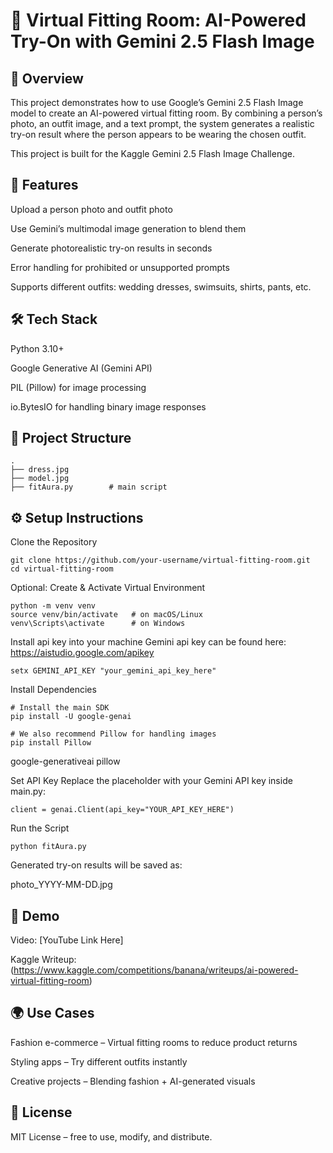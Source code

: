 # 👗 Virtual Fitting Room: AI-Powered Try-On with Gemini 2.5 Flash Image
## 📌 Overview

This project demonstrates how to use Google’s Gemini 2.5 Flash Image model to create an AI-powered virtual fitting room. By combining a person’s photo, an outfit image, and a text prompt, the system generates a realistic try-on result where the person appears to be wearing the chosen outfit.

This project is built for the Kaggle Gemini 2.5 Flash Image Challenge.

## 🚀 Features

Upload a person photo and outfit photo

Use Gemini’s multimodal image generation to blend them

Generate photorealistic try-on results in seconds

Error handling for prohibited or unsupported prompts

Supports different outfits: wedding dresses, swimsuits, shirts, pants, etc.

## 🛠️ Tech Stack

Python 3.10+

Google Generative AI (Gemini API)

PIL (Pillow) for image processing

io.BytesIO for handling binary image responses

## 📂 Project Structure
```
.
├── dress.jpg
├── model.jpg
├── fitAura.py        # main script
```

## ⚙️ Setup Instructions

Clone the Repository
```
git clone https://github.com/your-username/virtual-fitting-room.git
cd virtual-fitting-room
```

Optional: Create & Activate Virtual Environment
```
python -m venv venv
source venv/bin/activate   # on macOS/Linux
venv\Scripts\activate      # on Windows
```

Install api key into your machine
Gemini api key can be found here: https://aistudio.google.com/apikey
```
setx GEMINI_API_KEY "your_gemini_api_key_here"
```

Install Dependencies
```
# Install the main SDK
pip install -U google-genai

# We also recommend Pillow for handling images
pip install Pillow
```

google-generativeai
pillow


Set API Key
Replace the placeholder with your Gemini API key inside main.py:
```
client = genai.Client(api_key="YOUR_API_KEY_HERE")
```

Run the Script
```
python fitAura.py
```

Generated try-on results will be saved as:

photo_YYYY-MM-DD.jpg

## 🎥 Demo

Video: [YouTube Link Here]

Kaggle Writeup: (https://www.kaggle.com/competitions/banana/writeups/ai-powered-virtual-fitting-room)

## 🌍 Use Cases

Fashion e-commerce – Virtual fitting rooms to reduce product returns

Styling apps – Try different outfits instantly

Creative projects – Blending fashion + AI-generated visuals

## 📜 License

MIT License – free to use, modify, and distribute.
